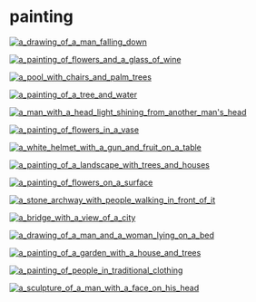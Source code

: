 # painting

<a href="a_drawing_of_a_man_falling_down.jpg"><img alt="a_drawing_of_a_man_falling_down" src="a_drawing_of_a_man_falling_down.jpg"></a>

<a href="a_painting_of_flowers_and_a_glass_of_wine.jpg"><img alt="a_painting_of_flowers_and_a_glass_of_wine" src="a_painting_of_flowers_and_a_glass_of_wine.jpg"></a>

<a href="a_pool_with_chairs_and_palm_trees.jpg"><img alt="a_pool_with_chairs_and_palm_trees" src="a_pool_with_chairs_and_palm_trees.jpg"></a>

<a href="a_painting_of_a_tree_and_water.jpg"><img alt="a_painting_of_a_tree_and_water" src="a_painting_of_a_tree_and_water.jpg"></a>

<a href="a_man_with_a_head_light_shining_from_another_man's_head.png"><img alt="a_man_with_a_head_light_shining_from_another_man's_head" src="a_man_with_a_head_light_shining_from_another_man's_head.png"></a>

<a href="a_painting_of_flowers_in_a_vase.jpg"><img alt="a_painting_of_flowers_in_a_vase" src="a_painting_of_flowers_in_a_vase.jpg"></a>

<a href="a_white_helmet_with_a_gun_and_fruit_on_a_table.png"><img alt="a_white_helmet_with_a_gun_and_fruit_on_a_table" src="a_white_helmet_with_a_gun_and_fruit_on_a_table.png"></a>

<a href="a_painting_of_a_landscape_with_trees_and_houses.jpg"><img alt="a_painting_of_a_landscape_with_trees_and_houses" src="a_painting_of_a_landscape_with_trees_and_houses.jpg"></a>

<a href="a_painting_of_flowers_on_a_surface.jpg"><img alt="a_painting_of_flowers_on_a_surface" src="a_painting_of_flowers_on_a_surface.jpg"></a>

<a href="a_stone_archway_with_people_walking_in_front_of_it.jpg"><img alt="a_stone_archway_with_people_walking_in_front_of_it" src="a_stone_archway_with_people_walking_in_front_of_it.jpg"></a>

<a href="a_bridge_with_a_view_of_a_city.jpg"><img alt="a_bridge_with_a_view_of_a_city" src="a_bridge_with_a_view_of_a_city.jpg"></a>

<a href="a_drawing_of_a_man_and_a_woman_lying_on_a_bed.jpg"><img alt="a_drawing_of_a_man_and_a_woman_lying_on_a_bed" src="a_drawing_of_a_man_and_a_woman_lying_on_a_bed.jpg"></a>

<a href="a_painting_of_a_garden_with_a_house_and_trees.jpeg"><img alt="a_painting_of_a_garden_with_a_house_and_trees" src="a_painting_of_a_garden_with_a_house_and_trees.jpeg"></a>

<a href="a_painting_of_people_in_traditional_clothing.jpg"><img alt="a_painting_of_people_in_traditional_clothing" src="a_painting_of_people_in_traditional_clothing.jpg"></a>

<a href="a_sculpture_of_a_man_with_a_face_on_his_head.png"><img alt="a_sculpture_of_a_man_with_a_face_on_his_head" src="a_sculpture_of_a_man_with_a_face_on_his_head.png"></a>

